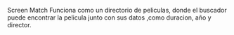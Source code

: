 Screen Match
Funciona como un directorio de peliculas, donde el buscador puede encontrar la pelicula junto con sus datos
,como duracion, año y director.
